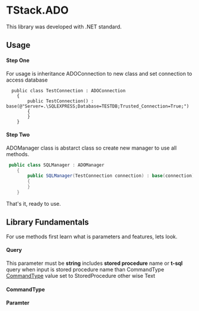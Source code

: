 # TStack.ADO

This library was developed with .NET standard.

## Usage

#### Step One
For usage is inheritance ADOConnection to new class and set connection to access database
```chsarp
  public class TestConnection : ADOConnection
    {
        public TestConnection() : base(@"Server=.\SQLEXPRESS;Database=TESTDB;Trusted_Connection=True;")
        {
        }
    }
```

#### Step Two
ADOManager class is abstarct class so create new manager to use all methods.
```csharp
 public class SQLManager : ADOManager
    {
        public SQLManager(TestConnection connection) : base(connection)
        {
        }
    }
```
That's it, ready to use.

## Library Fundamentals
For use methods first learn what is parameters and features, lets look.
#### Query
This parameter must be **string** includes **stored procedure** name or **t-sql** query when input is stored procedure name than CommandType [CommandType]("CommandType") value set to StoredProcedure other wise Text
#### CommandType

#### Paramter
